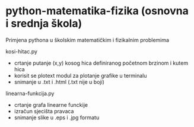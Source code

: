 # python-matematika-fizika (osnovna i srednja škola)
Primjena pythona u školskim matematičkim i fizikalnim problemima

kosi-hitac.py
  - crtanje putanje (x,y) kosog hica definiranog početnom brzinom i kutem hica
  - korisit se plotext modul za plotanje grafike u terminalu
  - snimanje u .txt i .html (.txt nije u boji)



linearna-funkcija.py
  - crtanje grafa linearne funckije
  - izračun sjecišta pravaca
  - snimanje slike u .eps i .jpg formatu
  
